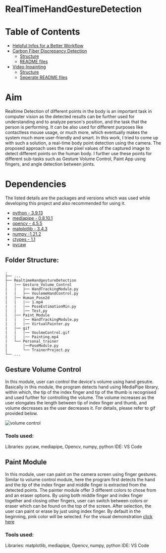 # RealTimeHandGestureDetection

# Table of Contents
- [Helpful Infos for a Better Workflow](#helpful-information-for-a-better-workflow)
- [Carbon Fiber Discrepancy Detection](#carbon-fiber-discrepancy-detection)
    - [Structure](#cfdd-structure)
    - [README files](#cfdd-readme-files)
- [Video Inpainting](#video-inpainting)
    - [Structure](#structure)
    - [Seperate README files](#there-are-seperate-readme-files-for-all-three-approaches)

# Aim
Realtime Detection of different points in the body is an important task in computer vision as the detected results can be further used for understanding and to analyze person's position, and the task that the person is performing. It can be also used for different purposes like contactless mouse usage, or much more, which eventually makes the system much more user-friendly and smart. In this work, I tried to come up with such a solution, a real-time body point detection using the camera. The proposed approach uses the raw pixel values of the captured image to detect different points on the human body. I further use these points for different sub-tasks such as Gesture Volume Control, Paint App using fingers, and angle detection between joints.

# Dependencies
The listed details are the packages and versions which was used while developing this project and also recommended for using it.
* [python - 3.9.13 ](https://www.python.org/downloads/release/python-3913/)
* [mediapipe - 0.8.10.1](https://pypi.org/project/mediapipe/)
* [opencv - 4.5.5](https://opencv.org/opencv-4-5-5/)
* [matplotlib - 3.4.3](https://matplotlib.org/3.4.3/contents.html)
* [numpy -1.21.2](https://numpy.org/doc/stable/release/1.21.2-notes.html)
* [ctypes - 1.1](https://pypi.org/project/ctypes/)
* [pycaw](https://pypi.org/project/pycaw/)

## Folder Structure:
    .
    ├── ...
    ├── RealtimeHandgestureDetection
    │   |── Gesture_Volume_Control   
    |   |   ├── HandTrackingModule.py
    |   |   ├── VoulemeHandControl.py
    |   |── Human_Pose2d
    |   |   |── 1.mp4
    |   |   |── PoseEstimationMin.py
    |   |   |── Test,py
    │   |── Paint_Module
    |   |   |── HandTrackingModule.py
    |   |   |── VirtualPainter.py
    |   |── gif
    |   |   |── VoulmeControl.gif
    |   |   |── Painting.mp4
    |   └── Personal_trainer
    |       |──PoseModule.py
    |       └── TrainerProject.py
    └── ...

## Gesture Volume Control
In this module, user can control the device's volume using hand gesutre. Basically in this module, the program detects hand using MediaPipe library, within which, the tip of the index finger and tip of the thumb is recognised and used further for controlling the volume. The volume increases as the user elongates the length between tip of index finger and thumb, and volume decreases as the user decreases it. For details, please refer to gif provided below.

![volume control](https://github.com/SubramanyaGurumurthy/RealTimeHandgestureDetection/blob/main/gif/Volume_control.gif)

### Tools used: 
Libraries: pycaw, mediapipe, Opencv, numpy, python
IDE: VS Code

## Paint Module
In this module, user can paint on the camera screen using finger gestures. Similar to volume control module, here the program first detects the hand and the tip of the index finger and middle finger is extracted from the detected points. The painter module offer 3 different colors to chose from and an eraser options. By using both middle finger and index finger together and closing other fingers, user can switch between colors or eraser which can be found on the top of the screen. After selection, the user can paint or erase by just using index finger. By default in the beginning, pink color will be selected. For the visual demonstration [click here](https://youtu.be/u2zQ_nwl4WA)

### Tools used: 
Libraries: matplotlib, mediapipe, Opencv, numpy, python
IDE: VS Code
